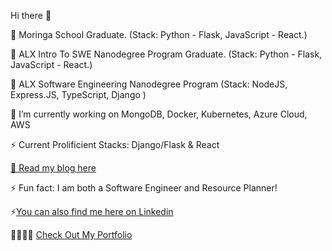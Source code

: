 Hi there 👋

🔭 Moringa School Graduate. (Stack: Python - Flask, JavaScript - React.)

🔭 ALX Intro To SWE Nanodegree Program  Graduate. (Stack: Python - Flask, JavaScript - React.)

🔭  ALX Software Engineering Nanodegree Program (Stack: NodeJS, Express.JS, TypeScript, Django )

🔭 I’m currently working on MongoDB, Docker, Kubernetes, Azure Cloud, AWS

⚡ Current Prolificient Stacks: Django/Flask & React 

[💬 Read my blog here ](https://richard-miruka.hashnode.dev)

⚡ Fun fact: I am both a Software Engineer and Resource Planner!

⚡[You can also find me here on Linkedin](https://www.linkedin.com/in/richard-miruka-05083b147)

🏋🏿🏋🏿 [Check Out My Portfolio]()
